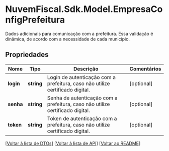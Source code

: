 # NuvemFiscal.Sdk.Model.EmpresaConfigPrefeitura
Dados adicionais para comunicação com a prefeitura. Essa validação é  dinâmica, de acordo com a necessidade de cada município.

## Propriedades

Nome | Tipo | Descrição | Comentários
------------ | ------------- | ------------- | -------------
**login** | **string** | Login de autenticação com a prefeitura, caso não utilize certificado digital. | [optional] 
**senha** | **string** | Senha de autenticação com a prefeitura, caso não utilize certificado digital. | [optional] 
**token** | **string** | Token de autenticação com a prefeitura, caso não utilize certificado digital. | [optional] 

[[Voltar à lista de DTOs]](../README.md#documentation-for-models) [[Voltar à lista de API]](../README.md#documentation-for-api-endpoints) [[Voltar ao README]](../README.md)

